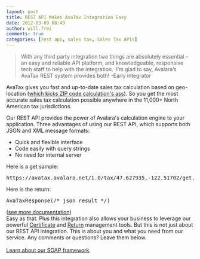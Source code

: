 ```yaml
---
layout: post
title: REST API Makes AvaTax Integration Easy
date: 2012-03-09 08:49
author: will.frei
comments: true
categories: [rest api, sales tax, Sales Tax APIs]
---
```

<blockquote>With any third party integration two things are absolutely essential – an easy and reliable API platform, and knowledgeable, responsive tech staff to help with the integration.  I’m glad to say, Avalara’s AvaTax REST system provides both! -Early integrator</blockquote>
AvaTax gives you fast and up-to-date sales tax calculation based on geo-location (<a href="http://developer.avalara.com/blog/2012/03/06/developing-with-sales-tax-whats-the-rate/">which kicks ZIP code calculation's ass</a>). So you get the most accurate sales tax calculation possible anywhere in the 11,000+ North American tax jurisdictions.

Our REST API provides the power of Avalara's calculation engine to your application. Three advantages of using our REST API, which supports both JSON and XML message formats:
<ul>
	<li>Quick and flexible interface</li>
	<li>Code easily with query strings</li>
	<li>No need for internal server</li>
</ul>
Here is a get sample:
<pre class="prettyprint">https://avatax.avalara.net/1.0/tax/47.627935,-122.51702/get.jsonp?saleamount=1</pre>
Here is the return:
<pre class="prettyprint">AvaTaxResponse(/* json result */)</pre>
<div></div>
(<a href="http://developer.avalara.com/api-docs/">see more documentation</a>)
<div>Easy as that. Plus this integration also allows your business to leverage our powerful <a href="http://www.avalara.com/products/avatax/certs">Certificate</a> and <a href="http://www.avalara.com/products/avatax/returns">Return</a> management tools. But this is not just about our REST API integration. This is about you and what you need from our service. Any comments or questions? Leave them below.</div>
<div></div>
&nbsp;
<div><a href="http://www.avalara.com/media/images/pdfs/avalara_datasheet_sdk">Learn about our SOAP framework</a>.</div>
<script src="https://google-code-prettify.googlecode.com/svn/loader/run_prettify.js"></script>
